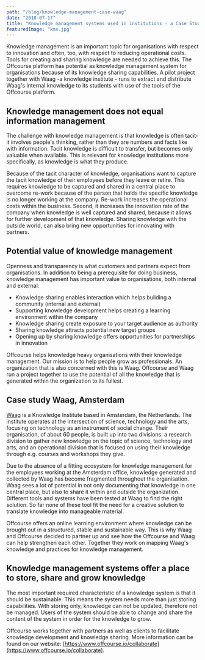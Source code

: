 ```yaml
---
path: "/blog/knowledge-management-case-waag"
date: "2018-07-17"
title: "Knowledge management systems used in institutions - a Case Study at Waag"
featuredImage: "kms.jpg"
---
```


Knowledge management is an important topic for organisations with respect to innovation and often, too, with respect to reducing operational costs. Tools for creating and sharing knowledge are needed to achieve this. The Offcourse platform has potential as knowledge management system for organisations because of its knowledge sharing capabilities. A pilot project together with Waag -a knowledge institute - runs to extract and distribute Waag's internal knowledge to its students with use of the tools of the Offcourse platform.

## Knowledge management does not equal information management

The challenge with knowledge management is that knowledge is often tacit- it involves people's thinking, rather than they are numbers and facts like with information. Tacit knowledge is difficult to transfer, but becomes only valuable when available. This is relevant for knowledge institutions more specifically, as knowledge is what they produce.

Because of the tacit character of knowledge, organisations want to capture the tacit knowledge of their employees before they leave or retire. This requires knowledge to be captured and shared in a central place to overcome re-work because of the person that holds the specific knowledge is no longer working at the company. Re-work increases the operational costs within the business. Second, it increases the innovation rate of the company when knowledge is well captured and shared, because it allows for further development of that knowledge. Sharing knowledge with the outside world, can also bring new opportunities for innovating with partners.

## Potential value of knowledge management

Openness and transparency is what customers and partners expect from organisations. In addition to being a prerequisite for doing business, knowledge management has important value to organisations, both internal and external:

- Knowledge sharing enables interaction which helps building a community (internal and external)
- Supporting knowledge development helps creating a learning environment within the company
- Knowledge sharing create exposure to your target audience as authority
- Sharing knowledge attracts potential new target groups
- Opening up by sharing knowledge offers opportunities for partnerships in innovation

Offcourse helps knowledge heavy organisations with their knowledge management. Our mission is to help people grow as professionals. An organization that is also concerned with this is Waag. Offcourse and Waag run a project together to use the potential of all the knowledge that is generated within the organization to its fullest.

## Case study Waag, Amsterdam

[Waag](https://www.waag.org/en/home) is a Knowledge Institute based in Amsterdam, the Netherlands. The institute operates at the intersection of science, technology and the arts, focusing on technology as an instrument of social change. Their organisation, of about 60 people, is built up into two divisions: a research division to gather new knowledge on the topic of science, technology and arts, and an operational division that is focused on using their knowledge through e.g. courses and workshops they give.

Due to the absence of a fitting ecosystem for knowledge management for the employees working at the Amsterdam office, knowledge generated and collected by Waag has become fragmented throughout the organisation. Waag sees a lot of potential in not only documenting that knowledge in one central place, but also to share it within and outside the organization. Different tools and systems have been tested at Waag to find the right solution. So far none of these tool fit the need for a creative solution to translate knowledge into manageable material.

Offcourse offers an online learning environment where knowledge can be brought out in a structured, stable and sustainable way. This is why Waag and Offcourse decided to partner up and see how the Offcourse and Waag can help strengthen each other. Together they work on mapping Waag's knowledge and practices for knowledge management.

## Knowledge management systems offer a place to store, share and grow knowledge

The most important required characteristic of a knowledge system is that it should be sustainable. This means the system needs more than just storing capabilities. With storing only, knowledge can not be updated, therefore not be managed. Users of the system should be able to change and share the content of the system in order for the knowledge to grow.

Offcourse works together with partners as well as clients to facilitate knowledge development and knowledge sharing. More information can be found on our website: [https://www.offcourse.io/collaborate](https://www.offcourse.io/collaborate).
